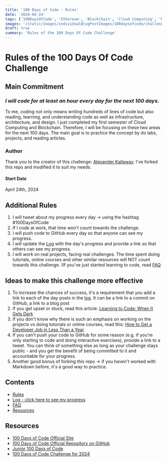 ```yaml
---
title: '100 Days of Code - Rules'
date: '2024-04-24'
tags: ['100DaysOfCode', 'Ethereum', 'Blockchain', 'Cloud Computing', 'Rules', '100DaysOfCodeRules']
images: '/static/images/individualBlogPostImages/100daysofcode/challenge-accepted.jpg'
draft: true
summary: 'Rules of the 100 Days Of Code Challenge'
---
```


# Rules of the 100 Days Of Code Challenge

## Main Commitment

### _I will code for at least an hour every day for the next 100 days._

To me, coding not only means writing hundreds of lines of code but also reading, learning, and understanding code as well as infrastructure, architecture, and design.
I just completed my first semester of Cloud Computing and Blockchain. Therefore, I will be focusing on these two areas for the next 100 days.
The main goal is to practice the concept by do labs, projects, and reading articles.

### Author

Thank you to the creator of this challenge: [Alexander Kallaway](https://github.com/kallaway/100-days-of-code).
I've forked this repo and modified it to suit my needs.

#### Start Date

April 24th, 2024

## Additional Rules

1. I will tweet about my progress every day -> using the hashtag #100DaysOfCode
2. If I code at work, that time won't count towards the challenge.
3. I will push code to GitHub every day so that anyone can see my progress.
4. I will update the [Log](log) with the day's progress and provide a link so that others can see my progress.
5. I will work on real projects, facing real challenges. The time spent doing tutorials, online courses and other similar resources will NOT count towards this challenge. (If you've just started learning to code, read [FAQ](https://github.com/kallaway/100-days-of-code/blob/master/FAQ.md)

## Ideas to make this challenge more effective

1. To increase the chances of success, it's a requirement that you add a link to each of the day posts in the [log](log). It can be a link to a commit on GitHub, a link to a blog post
2. If you get upset or stuck, read this article: [Learning to Code: When It Gets Dark](https://www.freecodecamp.org/news/learning-to-code-when-it-gets-dark-e485edfb58fd/)
3. If you don't know why there is such an emphasis on working on the projects vs doing tutorials or online courses, read this: [How to Get a Developer Job in Less Than a Year](https://www.freecodecamp.org/news/how-to-get-a-developer-job-in-less-than-a-year-c27bbfe71645/)
4. If you can't push your code to GitHub for some reason (e.g. if you're only starting to code and doing interactive exercises), provide a link to a tweet. You can think of something else as long as your challenge stays public - and you get the benefit of being committed to it and accountable for your progress.
5. Another good bonus of forking this repo -> if you haven't worked with Markdown before, it's a good way to practice.

## Contents

- [Rules](/blog/100-days-of-code/rules)
- [Log - click here to see my progress](/blog/100-days-of-code/log)
- [FAQ](https://github.com/kallaway/100-days-of-code/blob/master/FAQ.md)
- [Resources](https://github.com/kallaway/100-days-of-code/blob/master/resources.md)

## Resources

- [100 Days of Code Official Site](https://www.100daysofcode.com/)
- [100 Days of Code Official Repository on GitHub](https://github.com/kallaway/100-days-of-code/)
- [Junior 100 Days of Code](https://juniorlearnstocode.blogspot.com/2018/01/100-days-of-code.html)
- [100 Days of Code Challenge for 2024](https://www.freecodecamp.org/news/100daysofcode-challenge-2024-discord/)
